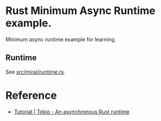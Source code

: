 # Rust Minimum Async Runtime example.

Minimum async runtime example for learning. 

## Runtime

See [src/mirai/runtime.rs](src/mirai/runtime.rs).

# Reference

 - [Tutorial | Tokio - An asynchronous Rust runtime](https://tokio.rs/tokio/tutorial)